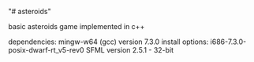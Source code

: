 "# asteroids"

basic asteroids game implemented in c++

dependencies:
mingw-w64 (gcc) version 7.3.0
  install options: i686-7.3.0-posix-dwarf-rt_v5-rev0
SFML version 2.5.1 - 32-bit
